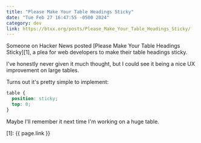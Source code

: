 ```yaml
---
title: "Please Make Your Table Headings Sticky"
date: "Tue Feb 27 16:47:55 -0500 2024"
category: dev
link: https://btxx.org/posts/Please_Make_Your_Table_Headings_Sticky/
---
```


Someone on Hacker News posted [Please Make Your Table Headings Sticky][1],
a plea for web developers to make their table headings sticky.

I've honestly never given it much thought, but I could see it being a nice UX
improvement on large tables.

Turns out it's pretty simple to implement:

```css
table {
  position: sticky;
  top: 0;
}
```

Maybe I'll remember it next time I'm working on a huge table.

[1]: {{ page.link }}
